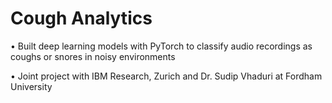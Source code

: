 # Cough Analytics 
• Built deep learning models with PyTorch to classify audio recordings as coughs or snores in noisy environments

• Joint project with IBM Research, Zurich and Dr. Sudip Vhaduri at Fordham University
